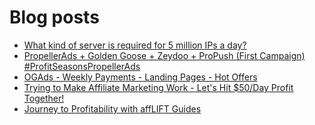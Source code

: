 # Blog posts
<!-- BLOG-POST-LIST:START -->
- [What kind of server is required for 5 million IPs a day?](https://afflift.com/f/threads/what-kind-of-server-is-required-for-5-million-ips-a-day.10157/)
- [PropellerAds + Golden Goose + Zeydoo + ProPush &lpar;First Campaign&rpar; #ProfitSeasonsPropellerAds](https://afflift.com/f/threads/propellerads-golden-goose-zeydoo-propush-first-campaign-profitseasonspropellerads.10123/)
- [OGAds - Weekly Payments - Landing Pages - Hot Offers](https://afflift.com/f/threads/ogads-weekly-payments-landing-pages-hot-offers.3223/)
- [Trying to Make Affiliate Marketing Work - Let&#39;s Hit $50/Day Profit Together!](https://afflift.com/f/threads/trying-to-make-affiliate-marketing-work-lets-hit-50-day-profit-together.9815/)
- [Journey to Profitability with affLIFT Guides](https://afflift.com/f/threads/journey-to-profitability-with-afflift-guides.10148/)
<!-- BLOG-POST-LIST:END -->
